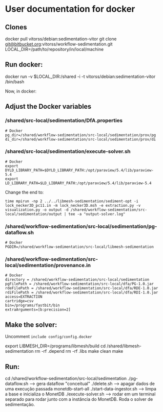 # User documentation for docker

## Clones
docker pull vitorss/debian:sedimentation-vitor
git clone git@bitbucket.org:vitorss/workflow-sedimentation.git
LOCAL_DIR=/path/to/repository/in/local/machine

## Run docker:

docker run -v $LOCAL_DIR:/shared -i -t vitorss/debian:sedimentation-vitor /bin/bash

Now, in docker:

## Adjust the Docker variables

### /shared/src-local/sedimentation/DfA.properties
```
# Docker
pg_dir=/shared/workflow-sedimentation/src-local/sedimentation/prov/pg
di_dir=/shared/workflow-sedimentation/src-local/sedimentation/prov/di
```

### /shared/src-local/sedimentation/execute-solver.sh
```
# Docker
export DYLD_LIBRARY_PATH=$DYLD_LIBRARY_PATH:/opt/paraview/5.4/lib/paraview-5.4
export LD_LIBRARY_PATH=$LD_LIBRARY_PATH:/opt/paraview/5.4/lib/paraview-5.4
```

Change the end to:
```
time mpirun -np 2 ../../libmesh-sedimentation/sediment-opt -i lock_necker3D_pc11.in -m lock_necker3D.msh -e extraction.py -v visualization.py -o output -d /shared/workflow-sedimentation/src-local/sedimentation/output | tee -a "output-solver.log"
```

### /shared/workflow-sedimentation/src-local/sedimentation/pg-dataflow.sh
```
# Docker
PGDIR=/shared/workflow-sedimentation/src-local/libmesh-sedimentation
```

### /shared/workflow-sedimentation/src-local/sedimentation/provenance.in
```
# Docker
directory = /shared/workflow-sedimentation/src-local/sedimentation
pgFilePath = /shared/workflow-sedimentation/src-local/dfa/PG-1.0.jar
rdeFilePath = /shared/workflow-sedimentation/src-local/dfa/RDE-1.0.jar
rdiFilePath = /shared/workflow-sedimentation/src-local/dfa/RDI-1.0.jar
access=EXTRACTION
cartridge=csv
bin=/programs/fastbit/bin
extraArguments=[b:precision=2]
```

## Make the solver:

Uncomment `include config/config.docker`

export LIBMESH_DIR=/programs/libmesh/build
cd /shared/libmesh-sedimentation
rm -rf .depend
rm -rf .libs
make clean
make


## Run:

cd /shared/workflow-sedimentation/src-local/sedimentation
./pg-dataflow.sh --> gera dataflow "conceitual"
./delete.sh --> apagar dados de uma execução passada
monetdb-start-all
./start-data-ingestor.sh --> limpa a base e inicializa o MonetDB
./execute-solver.sh --> rodar em um terminal separado para rodar junto com a instância do MonetDB. Roda o solver de sedimentação.
